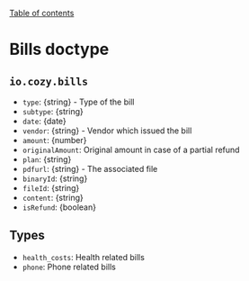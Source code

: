[Table of contents](README.md#table-of-contents)

# Bills doctype

## `io.cozy.bills`

- `type`: {string} - Type of the bill
- `subtype`: {string}
- `date`: {date}
- `vendor`: {string} - Vendor which issued the bill
- `amount`: {number}
- `originalAmount`: Original amount in case of a partial refund
- `plan`: {string}
- `pdfurl`: {string} - The associated file
- `binaryId`: {string}
- `fileId`: {string}
- `content`: {string}
- `isRefund`: {boolean}

## Types

- `health_costs`: Health related bills
- `phone`: Phone related bills
